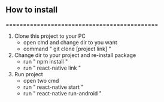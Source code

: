## How to install 
============================================
 
1. Clone this project to your PC
    - open cmd and change dir to you want
    - command " git clone [project link] "
2. Change dir to your project and re-install package
    - run " npm install "
    - run " react-native link "
3. Run project
    - open two cmd
    - run " react-native start "
    - run " react-native run-android "
